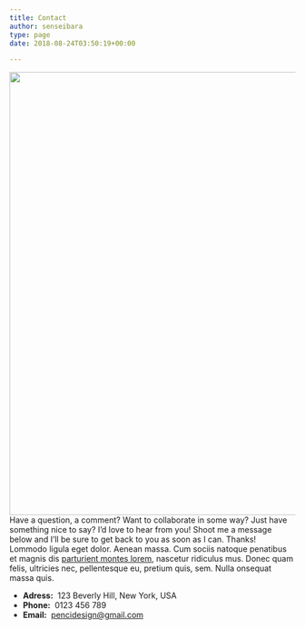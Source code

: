 ```yaml
---
title: Contact
author: senseibara
type: page
date: 2018-08-24T03:50:19+00:00

---
```

<img class="alignnone size-full wp-image-1704" src="https://i0.wp.com/soledad.pencidesign.com/soledad-designers-blog/wp-content/uploads/sites/75/2015/11/p8.jpg?resize=1170%2C780" alt="" width="1170" height="780" data-recalc-dims="1" />Have a question, a comment? Want to collaborate in some way? Just have something nice to say? I’d love to hear from you! Shoot me a message below and I’ll be sure to get back to you as soon as I can. Thanks! Lommodo ligula eget dolor. Aenean massa. Cum sociis natoque penatibus et magnis dis <a href="#" target="_blank" rel="noopener">parturient montes lorem</a>, nascetur ridiculus mus. Donec quam felis, ultricies nec, pellentesque eu, pretium quis, sem. Nulla onsequat massa quis.

  * **Adress:**  123 Beverly Hill, New York, USA
  * **Phone:**  0123 456 789
  * **Email:**  pencidesign@gmail.com

<div role="form" class="wpcf7" id="wpcf7-f1726-o1" lang="en-US" dir="ltr">
  <div class="screen-reader-response">
  </div>
</div>
